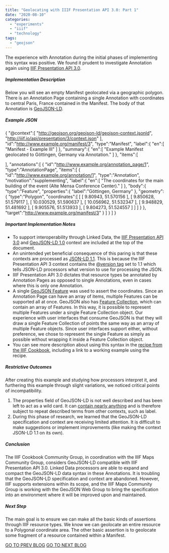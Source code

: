 ```yaml
---
title: "Geolocating with IIIF Presentation API 3.0: Part 1"
date: "2020-08-10"
categories: 
  - "experiments"
  - "iiif"
  - "technology"
tags: 
  - "geojson"
---
```


The experience with Annotation during the initial phases of implementing this syntax was positive. We found it prudent to investigate Annotation again using [IIIF Presentation API 3.0](https://iiif.io/api/presentation/3.0/).

##### Implementation Description

Below you will see an empty Manifest geolocated via a geographic polygon. There is an Annotation Page containing a single Annotation with coordinates to central Paris, France contained in the Manifest. The body of that Annotation is [GeoJSON-LD](https://geojson.org/geojson-ld/).

##### Example JSON

{
   "@context":[
      "http://geojson.org/geojson-ld/geojson-context.jsonld",
      "http://iiif.io/api/presentation/3/context.json"
   ],
   "id":"http://www.example.org/manifest/3",
   "type":"Manifest",
   "label":{
      "en":[
         "Manifest - Example III"
      ]
   },
   "summary":{
      "en":[
         "Example Manifest geolocated to Göttingen, Germany via Annotation."
      ]
   },
   "items":[
      
   ],
   "annotations":[
      {
         "id":"http://www.example.org/annotation_page/1",
         "type":"AnnotationPage",
         "items":[
            {
               "id":"http://www.example.org/annotation/1",
               "type":"Annotation",
               "motivation":"supplementing",
               "label":{
                  "en":[
                     "The coordinates for the main building of the event (Alte Mensa Conference Center)."
                  ]
               },
               "body":{
                  "type":"Feature",
                  "properties":{
                     "label":"Göttingen, Germany"
                  },
                  "geometry":{
                     "type":"Polygon",
                     "coordinates":[
                        [
                           [
                              9.80943,
                              51.570156
                           ],
                           [
                              9.850628,
                              51.579117
                           ],
                           [
                              10.030529,
                              51.590637
                           ],
                           [
                              10.056962,
                              51.532347
                           ],
                           [
                              9.948829,
                              51.481692
                           ],
                           [
                              9.905576,
                              51.513933
                           ],
                           [
                              9.804273,
                              51.524557
                           ]
                        ]
                     ]
                  }
               },
               "target":"http://www.example.org/manifest/3"
            }
         ]
      }
   ]
}

##### Important Implementation Notes

- To support interoperability through Linked Data, the [IIIF Presentation API 3.0](http://iiif.io/api/presentation/3/context.json) and [GeoJSON-LD 1.0](http://geojson.org/geojson-ld/geojson-context.jsonld) context are included at the top of the document.
- An unintended yet beneficial consequence of this paring is that these contexts are processed as [JSON-LD 1.1](https://www.w3.org/TR/json-ld11/). This is because the IIIF Presentation API 3 context contains the [@version tag](https://www.w3.org/TR/json-ld11/#dfn-processing-mode) set to 1.1 which tells JSON-LD processors what version to use for processing the JSON.
- IIIF Presentation API 3.0 dictates that resource types be annotated by Annotation Pages as opposed to single Annotations, even in cases where this is only one Annotation.
- A single [GeoJSON Feature](https://tools.ietf.org/html/rfc7946#section-3.2) was used to assert the coordinates. Since an Annotation Page can have an array of items, multiple Features can be supported all at once. GeoJSON also has [Feature Collection](https://tools.ietf.org/html/rfc7946#section-3.3), which can contain an array of Features. In this way, it is possible to represent multiple Features under a single Feature Collection object. Our experience with user interfaces that consume GeoJSON is that they will draw a single Feature Collection of points the same way as an array of multiple Feature objects. Since user interfaces support either, without preference, we chose to represent the single Feature as simply as possible without wrapping it inside a Feature Collection object.
- You can see more description about using this syntax in the [recipe from the IIIF Cookbook](https://preview.iiif.io/cookbook/0195-geolocate-manifest-to-polygon/recipe/0195-geolocate-manifest-to-polygon/), including a link to a working example using the recipe.

##### Restrictive Outcomes

After creating this example and studying how processors interpret it, and furthering this example through slight variations, we noticed critical points of incompatibility.

1. The properties field of GeoJSON-LD is not well described and has been left to act as a wild card. It can [contain nearly anything](https://tools.ietf.org/html/rfc7946#section-3.2) and is therefore subject to repeat described terms from other contexts, such as label.
2. During this phase of research, we learned that the GeoJSON-LD specification and context are receiving limited attention. It is difficult to make suggestions or implement improvements (like making the context JSON-LD 1.1 on its own).

##### Conclusion

The IIIF Cookbook Community Group, in coordination with the IIIF Maps Community Group, considers GeoJSON-LD compatible with IIIF Presentation API 3.0. Linked Data processors are able to expand and compact the GeoJSON-LD data syntax in these Annotations. It is troubling that the GeoJSON-LD specification and context are abandoned. However, IIIF supports extensions within its scope, and the IIIF Maps Community Group is working with the GeoJSON Web Group to bring the specification into an environment where it will be improved upon and maintained.

##### Next Step

The main goal is to ensure we can make all the basic kinds of assertions through IIIF resource types. We know we can geolocate an entire resource to a Polygonal coordinate area. The other basic assertion is to geolocate some fragment of a resource contained within a Manifest.

[GO TO PREV BLOG](https://blog.ongcdh.org/blog/experiments/geolocating-with-iiif-presentation-api-2-1-services/)       [GO TO NEXT BLOG](https://blog.ongcdh.org/blog/experiments/geolocating-with-iiif-presentation-api-3-0-part-2/)
